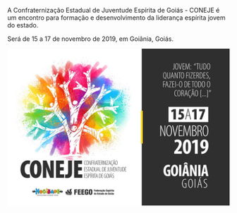 A Confraternização Estadual de Juventude Espírita de Goiás - CONEJE é um encontro para formação e desenvolvimento da liderança espírita jovem do estado. 

Será de 15 a 17 de novembro de 2019, em Goiânia, Goiás.

![Banner CONEJE](https://github.com/henriquecf/conteudo-feego/blob/master/WhatsApp%20Image%202019-11-04%20at%2016.57.21.jpeg)
